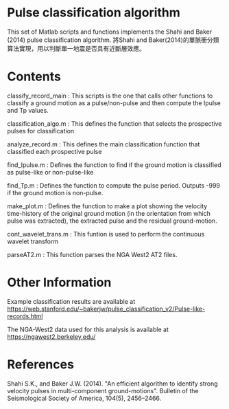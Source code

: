 Pulse classification algorithm
===============================

This set of Matlab scripts and functions implements the Shahi and Baker (2014) pulse classification algorithm.
將Shahi and Baker(2014)的單脈衝分類算法實現，用以判斷單一地震是否具有近斷層效應。

Contents
========

classify_record_main : This scripts is the one that calls other functions to classify a ground motion as a pulse/non-pulse and then compute the Ipulse and Tp values.

classification_algo.m : This defines the function that selects the prospective pulses for classification

analyze_record.m : This defines the main classification function that classified each prospective pulse

find_Ipulse.m : Defines the function to find if the ground motion is classified as pulse-like or non-pulse-like

find_Tp.m : Defines the function to compute the pulse period. Outputs -999 if the ground motion is non-pulse.

make_plot.m : Defines the function to make a plot showing the velocity time-history of the original ground motion (in the orientation from which pulse was extracted), the extracted pulse and the residual ground-motion.

cont_wavelet_trans.m : This funtion is used to perform the continuous wavelet transform

parseAT2.m : This function parses the NGA West2 AT2 files.


Other Information
===========

Example classification results are available at https://web.stanford.edu/~bakerjw/pulse_classification_v2/Pulse-like-records.html

The NGA-West2 data used for this analysis is available at https://ngawest2.berkeley.edu/


References
===========

Shahi S.K., and  Baker J.W. (2014). "An efficient algorithm to identify strong velocity pulses in multi-component ground-motions". Bulletin of the Seismological Society of America, 104(5), 2456–2466.
